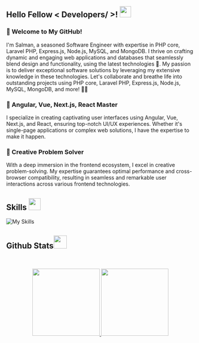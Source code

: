 <h2> Hello Fellow < Developers/ >! <img src = "https://raw.githubusercontent.com/MartinHeinz/MartinHeinz/master/wave.gif" width = 30px> </h1>
<p align='center'>
</p>


 
### 👋 Welcome to My GitHub!

I'm Salman, a seasoned Software Engineer with expertise in PHP core, Laravel PHP, Express.js, Node.js, MySQL, and MongoDB. I thrive on crafting dynamic and engaging web applications and databases that seamlessly blend design and functionality, using the latest technologies 🚀. My passion is to deliver exceptional software solutions by leveraging my extensive knowledge in these technologies. Let's collaborate and breathe life into outstanding projects using PHP core, Laravel PHP, Express.js, Node.js, MySQL, MongoDB, and more! 💼👯

### 🎨 Angular, Vue, Next.js, React Master

I specialize in creating captivating user interfaces using Angular, Vue, Next.js, and React, ensuring top-notch UI/UX experiences. Whether it's single-page applications or complex web solutions, I have the expertise to make it happen.

### 🚀 Creative Problem Solver

With a deep immersion in the frontend ecosystem, I excel in creative problem-solving. My expertise guarantees optimal performance and cross-browser compatibility, resulting in seamless and remarkable user interactions across various frontend technologies.

<h2> Skills <img src = "https://media2.giphy.com/media/QssGEmpkyEOhBCb7e1/giphy.gif?cid=ecf05e47a0n3gi1bfqntqmob8g9aid1oyj2wr3ds3mg700bl&rid=giphy.gif" width = 32px> </h2>

![My Skills](https://skillicons.dev/icons?i=php,laravel,react,mysql)

 

<h2> Github Stats<img src = "https://i.pinimg.com/originals/65/c4/f4/65c4f452571be1261e9c623f7da488ac.gif" width = 35px> </h2>
<br>

<p align="center">
<a href="https://github.com/MalikSalman1">
  <img height="180em"  src="https://github-readme-stats.vercel.app/api?username=MalikSalman1&show_icons=true&theme=algolia&count-private=true"/>
  <img height="180em" src="https://github-readme-stats.vercel.app/api/top-langs/?username=MalikSalman1&theme=algolia&layout=compact&count-private=true"/>
 
</a>
</p>
<br>
